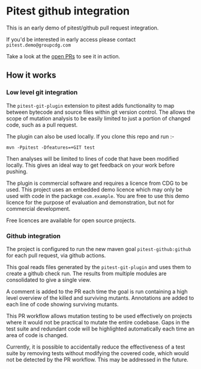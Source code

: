 # Pitest github integration

This is an early demo of pitest/github pull request integration.

If you'd be interested in early access please contact `pitest.demo@groupcdg.com`

Take a look at the [open PRs](https://github.com/GroupCDG-Labs/pitest-github-demo/pulls) to see it in action.

## How it works

### Low level git integration

The `pitest-git-plugin` extension to pitest adds functionality to map between bytecode and source files within git version control. The allows the scope of mutation analysis to be easily limited to just a portion of changed code, such as a pull request.

The plugin can also be used locally. If you clone this repo and run :-

`mvn -Ppitest -Dfeatures=+GIT test`

Then analyses will be limited to lines of code that have been modified locally. This gives an ideal way to get feedback on your work before pushing.

The plugin is commercial software and requires a licence from CDG to be used. This project uses an embedded demo licence which may only be used with code in the package `com.example`. You are free to use this demo licence for the purpose of evaluation and demonstration, but not for commercial development.

Free licences are available for open source projects.

### Github integration

The project is configured to run the new maven goal `pitest-github:github` for each pull request, via github actions.

This goal reads files generated by the `pitest-git-plugin` and uses them to create a github check run. The results from multiple modules are consolidated to give a single view.

A comment is added to the PR each time the goal is run containing a high level overview of the killed and surviving mutants. Annotations are added to each line of code showing surviving mutants.

This PR workflow allows mutation testing to be used effectively on projects where it would not be practical to mutate the entire codebase. Gaps in the test suite and redundant code will be highlighted automatically each time an area of code is changed.

Currently, it is possible to accidentally reduce the effectiveness of a test suite by removing tests without modifying the covered code, which would not be detected by the PR workflow. This may be addressed in the future.


